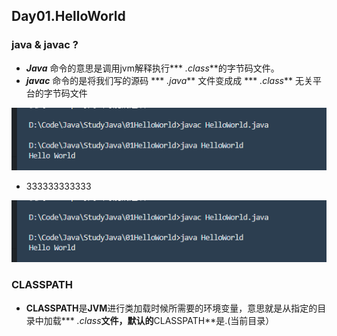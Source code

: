 ## Day01.HelloWorld

### java & javac ?

- ***Java*** 命令的意思是调用jvm解释执行*** *.class***的字节码文件。
- ***javac***  命令的是将我们写的源码 *** *.java*** 文件变成成 *** *.class*** 无关平台的字节码文件

![](img\20210325201611.png)

- 333333333333

![](https://github.com/sliyufei/cloudImg/blob/main/img/20210325201611.png)

### CLASSPATH

- **CLASSPATH**是**JVM**进行类加载时候所需要的环境变量，意思就是从指定的目录中加载*** *.class***文件，默认的**CLASSPATH**是.(当前目录）



